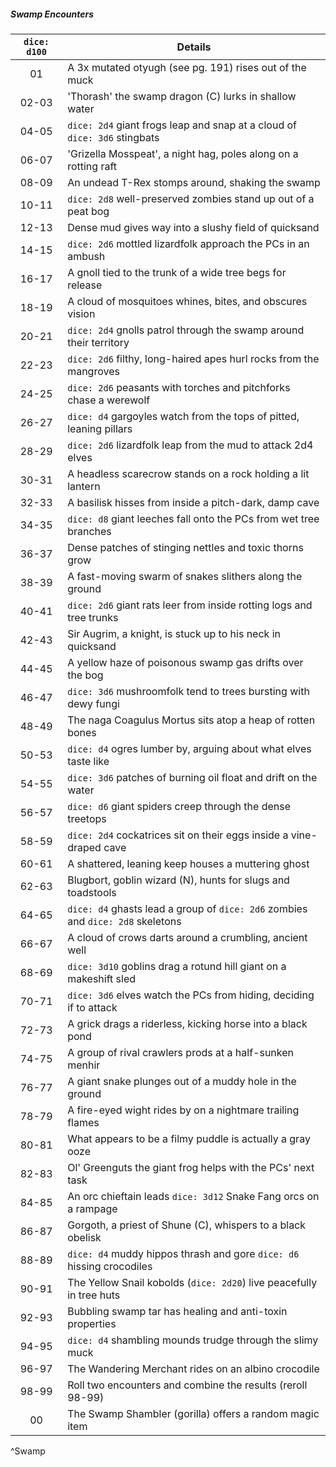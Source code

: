 ##### Swamp Encounters
| `dice: d100` | **Details**                                                                     |
|:------------:| ------------------------------------------------------------------------------- |
|      01      | A 3x mutated otyugh (see pg. 191) rises out of the muck                         |
|    02-03     | 'Thorash' the swamp dragon (C) lurks in shallow water                           |
|    04-05     | `dice: 2d4` giant frogs leap and snap at a cloud of `dice: 3d6` stingbats       |
|    06-07     | 'Grizella Mosspeat', a night hag, poles along on a rotting raft                 |
|    08-09     | An undead T-Rex stomps around, shaking the swamp                                |
|    10-11     | `dice: 2d8` well-preserved zombies stand up out of a peat bog                   |
|    12-13     | Dense mud gives way into a slushy field of quicksand                            |
|    14-15     | `dice: 2d6` mottled lizardfolk approach the PCs in an ambush                    |
|    16-17     | A gnoll tied to the trunk of a wide tree begs for release                       |
|    18-19     | A cloud of mosquitoes whines, bites, and obscures vision                        |
|    20-21     | `dice: 2d4` gnolls patrol through the swamp around their territory              |
|    22-23     | `dice: 2d6` filthy, long-haired apes hurl rocks from the mangroves              |
|    24-25     | `dice: 2d6` peasants with torches and pitchforks chase a werewolf               |
|    26-27     | `dice: d4` gargoyles watch from the tops of pitted, leaning pillars             |
|    28-29     | `dice: 2d6` lizardfolk leap from the mud to attack 2d4 elves                    |
|    30-31     | A headless scarecrow stands on a rock holding a lit lantern                     |
|    32-33     | A basilisk hisses from inside a pitch-dark, damp cave                           |
|    34-35     | `dice: d8` giant leeches fall onto the PCs from wet tree branches               |
|    36-37     | Dense patches of stinging nettles and toxic thorns grow                         |
|    38-39     | A fast-moving swarm of snakes slithers along the ground                         |
|    40-41     | `dice: 2d6` giant rats leer from inside rotting logs and tree trunks            |
|    42-43     | Sir Augrim, a knight, is stuck up to his neck in quicksand                      |
|    44-45     | A yellow haze of poisonous swamp gas drifts over the bog                        |
|    46-47     | `dice: 3d6` mushroomfolk tend to trees bursting with dewy fungi                 |
|    48-49     | The naga Coagulus Mortus sits atop a heap of rotten bones                       |
|    50-53     | `dice: d4` ogres lumber by, arguing about what elves taste like                 |
|    54-55     | `dice: 3d6` patches of burning oil float and drift on the water                 |
|    56-57     | `dice: d6` giant spiders creep through the dense treetops                       |
|    58-59     | `dice: 2d4` cockatrices sit on their eggs inside a vine-draped cave             |
|    60-61     | A shattered, leaning keep houses a muttering ghost                              |
|    62-63     | Blugbort, goblin wizard (N), hunts for slugs and toadstools                     |
|    64-65     | `dice: d4` ghasts lead a group of `dice: 2d6` zombies and `dice: 2d8` skeletons |
|    66-67     | A cloud of crows darts around a crumbling, ancient well                         |
|    68-69     | `dice: 3d10` goblins drag a rotund hill giant on a makeshift sled               |
|    70-71     | `dice: 3d6` elves watch the PCs from hiding, deciding if to attack              |
|    72-73     | A grick drags a riderless, kicking horse into a black pond                      |
|    74-75     | A group of rival crawlers prods at a half-sunken menhir                         |
|    76-77     | A giant snake plunges out of a muddy hole in the ground                         |
|    78-79     | A fire-eyed wight rides by on a nightmare trailing flames                       |
|    80-81     | What appears to be a filmy puddle is actually a gray ooze                       |
|    82-83     | Ol' Greenguts the giant frog helps with the PCs' next task                      |
|    84-85     | An orc chieftain leads `dice: 3d12` Snake Fang orcs on a rampage                |
|    86-87     | Gorgoth, a priest of Shune (C), whispers to a black obelisk                     |
|    88-89     | `dice: d4` muddy hippos thrash and gore `dice: d6` hissing crocodiles           |
|    90-91     | The Yellow Snail kobolds (`dice: 2d20`) live peacefully in tree huts            |
|    92-93     | Bubbling swamp tar has healing and anti-toxin properties                        |
|    94-95     | `dice: d4` shambling mounds trudge through the slimy muck                       |
|    96-97     | The Wandering Merchant rides on an albino crocodile                             |
|    98-99     | Roll two encounters and combine the results (reroll 98-99)                      |
|      00      | The Swamp Shambler (gorilla) offers a random magic item                         |
 ^Swamp
